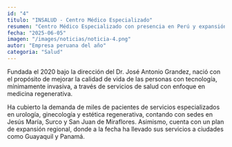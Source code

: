 ```yaml
---
id: "4"
titulo: "INSALUD - Centro Médico Especializado"
resumen: "Centro Médico Especializado con presencia en Perú y expansión en Latinoamérica"
fecha: "2025-06-05"
imagen: "/images/noticias/noticia-4.png"
autor: "Empresa peruana del año"
categoria: "Salud"
---
```


Fundada el 2020 bajo la dirección del Dr. José Antonio Grandez, nació con el propósito de mejorar la calidad de vida de las personas con tecnología, mínimamente invasiva, a través de servicios de salud con enfoque en medicina regenerativa.

Ha cubierto la demanda de miles de pacientes de servicios especializados en urología, ginecología y estética regenerativa, contando con sedes en Jesús María, Surco y San Juan de Miraflores. Asimismo, cuenta con un plan de expansión regional, donde a la fecha ha llevado sus servicios a ciudades como Guayaquil y Panamá.

